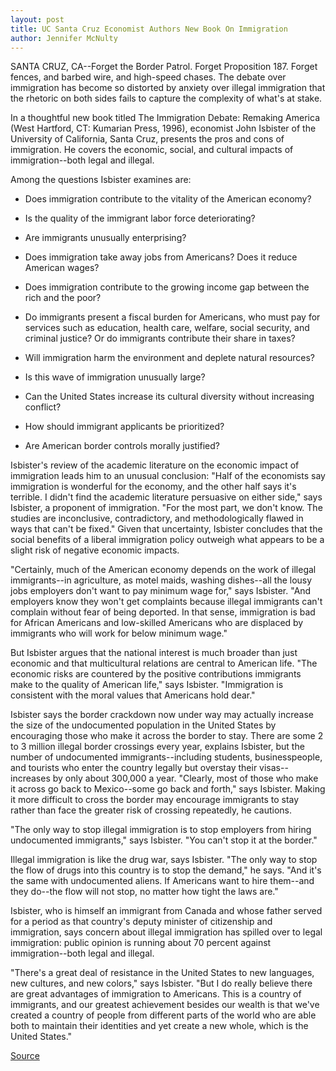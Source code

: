 ```yaml
---
layout: post
title: UC Santa Cruz Economist Authors New Book On Immigration
author: Jennifer McNulty
---
```


SANTA CRUZ, CA--Forget the Border Patrol. Forget Proposition 187.  Forget fences, and barbed wire, and high-speed chases. The debate  over immigration has become so distorted by anxiety over illegal  immigration that the rhetoric on both sides fails to capture the  complexity of what's at stake.

In a thoughtful new book titled The Immigration Debate:  Remaking America (West Hartford, CT: Kumarian Press, 1996),  economist John Isbister of the University of California, Santa Cruz,  presents the pros and cons of immigration. He covers the economic,  social, and cultural impacts of immigration--both legal and illegal.

Among the questions Isbister examines are:

* Does immigration contribute to the vitality of the American  economy?

* Is the quality of the immigrant labor force deteriorating?

* Are immigrants unusually enterprising?

* Does immigration take away jobs from Americans? Does it  reduce American wages?

* Does immigration contribute to the growing income gap  between the rich and the poor?

* Do immigrants present a fiscal burden for Americans, who  must pay for services such as education, health care, welfare, social  security, and criminal justice? Or do immigrants contribute their  share in taxes?

* Will immigration harm the environment and deplete natural  resources?

* Is this wave of immigration unusually large?

* Can the United States increase its cultural diversity  without increasing conflict?

* How should immigrant applicants be prioritized?

* Are American border controls morally justified?

Isbister's review of the academic literature on the economic  impact of immigration leads him to an unusual conclusion: "Half of  the economists say immigration is wonderful for the economy, and  the other half says it's terrible. I didn't find the academic literature  persuasive on either side," says Isbister, a proponent of  immigration. "For the most part, we don't know. The studies are  inconclusive, contradictory, and methodologically flawed in ways  that can't be fixed." Given that uncertainty, Isbister concludes that  the social benefits of a liberal immigration policy outweigh what  appears to be a slight risk of negative economic impacts.

"Certainly, much of the American economy depends on the work  of illegal immigrants--in agriculture, as motel maids, washing  dishes--all the lousy jobs employers don't want to pay minimum  wage for," says Isbister. "And employers know they won't get  complaints because illegal immigrants can't complain without fear  of being deported. In that sense, immigration is bad for African  Americans and low-skilled Americans who are displaced by  immigrants who will work for below minimum wage."

But Isbister argues that the national interest is much broader  than just economic and that multicultural relations are central to  American life. "The economic risks are countered by the positive  contributions immigrants make to the quality of American life,"  says Isbister. "Immigration is consistent with the moral values that  Americans hold dear."

Isbister says the border crackdown now under way may  actually increase the size of the undocumented population in the  United States by encouraging those who make it across the border to  stay. There are some 2 to 3 million illegal border crossings every  year, explains Isbister, but the number of undocumented  immigrants--including students, businesspeople, and tourists who  enter the country legally but overstay their visas--increases by only  about 300,000 a year. "Clearly, most of those who make it across go  back to Mexico--some go back and forth," says Isbister. Making it  more difficult to cross the border may encourage immigrants to stay  rather than face the greater risk of crossing repeatedly, he cautions.

"The only way to stop illegal immigration is to stop employers  from hiring undocumented immigrants," says Isbister. "You can't stop  it at the border."

Illegal immigration is like the drug war, says Isbister. "The  only way to stop the flow of drugs into this country is to stop the  demand," he says. "And it's the same with undocumented aliens. If  Americans want to hire them--and they do--the flow will not stop,  no matter how tight the laws are."

Isbister, who is himself an immigrant from Canada and whose  father served for a period as that country's deputy minister of  citizenship and immigration, says concern about illegal immigration  has spilled over to legal immigration: public opinion is running about  70 percent against immigration--both legal and illegal.

"There's a great deal of resistance in the United States to new  languages, new cultures, and new colors," says Isbister. "But I do  really believe there are great advantages of immigration to  Americans. This is a country of immigrants, and our greatest  achievement besides our wealth is that we've created a country of  people from different parts of the world who are able both to  maintain their identities and yet create a new whole, which is the  United States."

[Source](http://www1.ucsc.edu/news_events/press_releases/archive/95-96/05-96/052196-UCSC_economist_auth.html "Permalink to 052196-UCSC_economist_auth")
